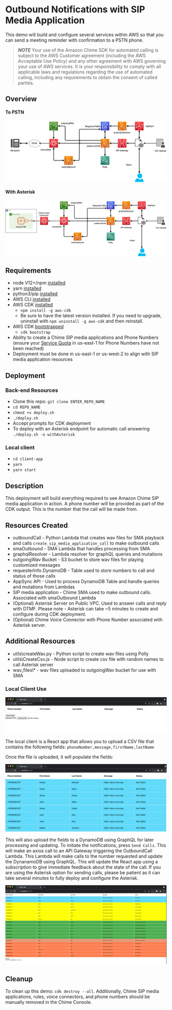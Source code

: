 # Outbound Notifications with SIP Media Application

This demo will build and configure several services within AWS so that you can send a meeting reminder with confirmation to a PSTN phone.

> **_NOTE_** Your use of the Amazon Chime SDK for automated calling is subject to the AWS Customer agreement (including the AWS Acceptable Use Policy) and any other agreement with AWS governing your use of AWS services. It is your responsibility to comply with all applicable laws and regulations regarding the use of automated calling, including any requirements to obtain the consent of called parties.
## Overview

#### To PSTN
![Diagram](images/Process_Flow.png)

#### With Asterisk
![AsteriskDiagram](images/Process_Flow_Asterisk.png)

## Requirements
- node V12+/npm [installed](https://www.npmjs.com/get-npm)
- yarn [installed](https://classic.yarnpkg.com/en/docs/install)
- python3/pip [installed](https://packaging.python.org/tutorials/installing-packages/)
- AWS CLI [installed](https://docs.aws.amazon.com/cli/latest/userguide/install-cliv2.html)
- AWS CDK [installed](https://docs.aws.amazon.com/cdk/latest/guide/getting_started.html#getting_started_install)
  - `npm install -g aws-cdk`
  - Be sure to have the latest version installed.  If you need to upgrade, uninstall with `npm uninstall -g aws-cdk` and then reinstall.
- AWS CDK [bootstrapped](https://docs.aws.amazon.com/cdk/latest/guide/bootstrapping.html)
  - `cdk bootstrap`
- Ability to create a Chime SIP media applications and Phone Numbers (ensure your [Service Quota](https://console.aws.amazon.com/servicequotas/home/services/chime/quotas) in us-east-1 for Phone Numbers have not been reached)
- Deployment must be done in us-east-1 or us-west-2 to align with SIP media application resources
  
## Deployment

### Back-end Resources
- Clone this repo: `git clone ENTER_REPO_NAME`
- `cd REPO_NAME`
- `chmod +x deploy.sh`
- `./deploy.sh`
- Accept prompts for CDK deployment
- To deploy with an Asterisk endpoint for automatic call answering `./deploy.sh -o withAsterisk`

### Local client
- `cd client-app`
- `yarn`
- `yarn start`

## Description
This deployment will build everything required to see Amazon Chime SIP media application in action.  A phone number will be provided as part of the CDK output.  This is the number that the call will be made from.  

## Resources Created
- outboundCall - Python Lambda that creates wav files for SMA playback and calls `create_sip_media_application_call` to make outbound calls
- smaOutbound - SMA Lambda that handles processing from SMA
- graphqlResolver - Lambda resolver for graphQL queries and mutations
- outgoingWav Bucket - S3 bucket to store wav files for playing customized messages
- requesterInfo DynamoDB - Table used to store numbers to call and status of those calls
- AppSync API - Used to process DynamoDB Table and handle queries and mutations from Lambdas
- SIP media application - Chime SMA used to make outbound calls.  Associated with smaOutbound Lambda
- (Optional) Asterisk Server on Public VPC.  Used to answer calls and reply with DTMF.  Please note - Asterisk can take ~5 minutes to create and configure during CDK deployment.
- (Optional) Chime Voice Connector with Phone Number associated with Asterisk server.

## Additional Resources
- utils\createWav.py - Python script to create wav files using Polly
- utils\CreateCsv.js - Node script to create csv file with random names to call Asterisk server
- wav_files\\* - wav files uploaded to outgoingWav bucket for use with SMA
  
### Local Client Use
![LocalClient](images/Local_Client_1.png)

The local client is a React app that allows you to upload a CSV file that contains the following fields: `phoneNumber,message,firstName,lastName`

Once the file is uploaded, it will populate the fields:

![LocalClient2](images/Local_Client_2.png)

This will also upload the fields to a DynamoDB using GraphQL for later processing and updating.  To initiate the notifications, press `Send Calls`.  This will make an axios call to an API Gateway triggering the OutboundCall Lambda.  This Lambda will make calls to the number requested and update the DynanamoDB using GraphQL.  This will update the React app using a subscription to give immediate feedback about the state of the call.  If you are using the Asterisk option for sending calls, please be patient as it can take several minutes to fully deploy and configure the Asterisk.  

![LocalClient3](images/Local_Client_3.png)

## Cleanup

To clean up this demo: `cdk destroy --all`.  Additionally, Chime SIP media applications, rules, voice connectors, and phone numbers should be manually removed in the Chime Console.

